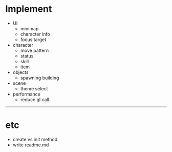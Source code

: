 # Implement

- UI
  - minimap
  - character info
  - focus target
- character
  - move pattern
  - status
  - skill
  - item
- objects
  - spawning building
- scene
  - theme select
- performance
  - reduce gl call



---



# etc

- create vs init method
- write readme.md